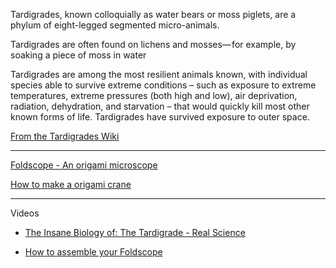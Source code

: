 
Tardigrades, known colloquially as water bears or moss piglets, are a phylum of eight-legged segmented micro-animals.

Tardigrades are often found on lichens and mosses— for example, by soaking a piece of moss in water

Tardigrades are among the most resilient animals known, with individual species able to survive extreme conditions – such as exposure to extreme temperatures, extreme pressures (both high and low), air deprivation, radiation, dehydration, and starvation – that would quickly kill most other known forms of life. Tardigrades have survived exposure to outer space.

[From the Tardigrades Wiki](https://en.wikipedia.org/wiki/Tardigrade)

- - - -

[Foldscope - An origami microscope](https://foldscope.com)

[How to make a origami crane](https://www.origami.org/origami-crane/)

- - - -
Videos
* [The Insane Biology of: The Tardigrade - Real Science](https://youtu.be/9lZpF0oatYA?si=Q5xJfO0K7UeNIR5c)

* [How to assemble your Foldscope](https://youtu.be/L-tFJRGQBIo?si=GybCoBfwHnU8Nxl-)
